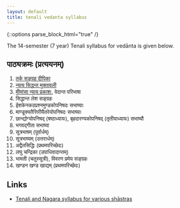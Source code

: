 ```yaml
---
layout: default
title: tenali vedanta syllabus
---
```


{::options parse_block_html="true" /}

The 14-semester (7 year) Tenali syllabus for vedānta is given below.

## पाठ्यक्रमः (प्रत्ययनम्)

1. [तर्क सङ्ग्रह दीपिका](../tarka)
2. [न्याय सिद्धन्त मुक्तावली](../tarka)
3. [मीमांसा न्याय प्रकाशः](../mimamsa), वेदान्त परिभाषा
4. सिद्धान्त लेश सङ्ग्रहः
5. ईशकेनकठप्रश्नमुण्डकोपनिषदः सभाष्याः
6. माण्डूक्यतैत्तिरीयैतरेयोपनिषदः सभाष्याः
7. छान्द्योग्योपनिषद् (षष्ठाध्यायः), बृहदारण्यकोपनिषद् (तृतीयाध्यायः) सभाष्यौ
8. भगवद्गीता सभाष्या
9. सूत्रभाषम् (पूर्वार्धम्)
10. सूत्रभाष्यम् (उत्तरार्धम्)
11. अद्वैतसिद्धिः (प्रथमपरिच्छेदः)
12. लघु चन्द्रिका (उपाधिवादान्तम्)
13. भामती (चतुस्सूत्री), विवरण प्रमेय सङ्ग्रहः
14. खण्डन खण्ड खाद्यम् (प्रथमपरिच्छेदः)

## Links

- [Tenali and Nagara syllabus for various shāstras](https://groups.google.com/d/msg/bvparishat/E-6sDghh7XE/tC8PixnUAQAJ)
